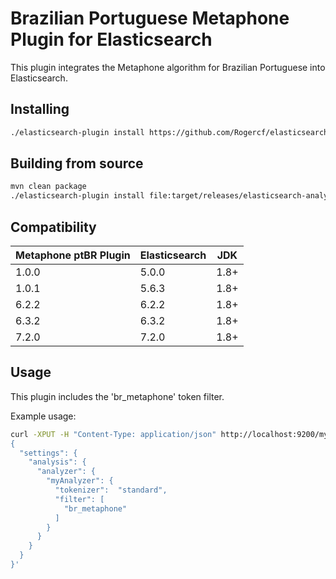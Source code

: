 Brazilian Portuguese Metaphone Plugin for Elasticsearch
========================================

This plugin integrates the Metaphone algorithm for Brazilian Portuguese into Elasticsearch.

## Installing

```sh
./elasticsearch-plugin install https://github.com/Rogercf/elasticsearch-analysis-metaphone_ptBR/blob/master/dist/elasticsearch-analysis-metaphone_ptBR-7.2.0.zip?raw=true
```

## Building from source

```bash
mvn clean package
./elasticsearch-plugin install file:target/releases/elasticsearch-analysis-metaphone_ptBR-7.2.0.zip
```

## Compatibility

|Metaphone ptBR Plugin|Elasticsearch|JDK
|---|---|---|
| 1.0.0|5.0.0|1.8+|
| 1.0.1|5.6.3|1.8+|
| 6.2.2|6.2.2|1.8+|
| 6.3.2|6.3.2|1.8+|
| 7.2.0|7.2.0|1.8+|

## Usage

This plugin includes the 'br_metaphone' token filter. 

Example usage:

```bash
curl -XPUT -H "Content-Type: application/json" http://localhost:9200/myIndex -d '
{
  "settings": {
    "analysis": {
      "analyzer": {
        "myAnalyzer": {
          "tokenizer":  "standard",
          "filter": [
            "br_metaphone"
          ]
        }
      }
    }
  }
}'
```
